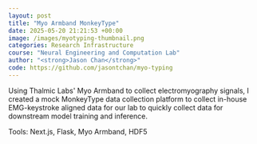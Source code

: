 ```yaml
---
layout: post
title: "Myo Armband MonkeyType"
date: 2025-05-20 21:21:53 +00:00
image: /images/myotyping-thumbnail.png
categories: Research Infrastructure
course: "Neural Engineering and Computation Lab"
author: "<strong>Jason Chan</strong>"
code: https://github.com/jasontchan/myo-typing
---
```


Using Thalmic Labs' Myo Armband to collect electromyography signals, I created a mock MonkeyType data collection platform to collect in-house EMG-keystroke aligned data for our lab to quickly collect data for downstream model training and inference.

Tools: Next.js, Flask, Myo Armband, HDF5

